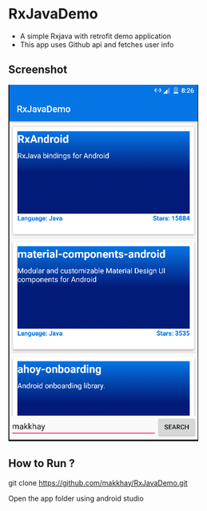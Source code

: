 # RxJavaDemo
- A simple Rxjava with retrofit demo application
- This app uses Github api and fetches user info

## Screenshot 
![alt text](https://github.com/makkhay/RxJavaDemo/blob/master/Screen%20Shot%202018-05-16%20at%201.26.46%20PM.png)

## How to Run ?

git clone https://github.com/makkhay/RxJavaDemo.git

Open the app folder using android studio 

